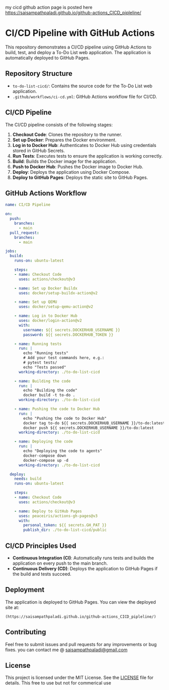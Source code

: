 my cicd github action page is posted here https://saisampathpaladi.github.io/github-actions_CICD_pipleline/ 
# CI/CD Pipeline with GitHub Actions

This repository demonstrates a CI/CD pipeline using GitHub Actions to build, test, and deploy a To-Do List web application. The application is automatically deployed to GitHub Pages.

## Repository Structure

- `to-do-list-cicd/`: Contains the source code for the To-Do List web application.
- `.github/workflows/ci-cd.yml`: GitHub Actions workflow file for CI/CD.

## CI/CD Pipeline

The CI/CD pipeline consists of the following stages:

1. **Checkout Code**: Clones the repository to the runner.
2. **Set up Docker**: Prepares the Docker environment.
3. **Log in to Docker Hub**: Authenticates to Docker Hub using credentials stored in GitHub Secrets.
4. **Run Tests**: Executes tests to ensure the application is working correctly.
5. **Build**: Builds the Docker image for the application.
6. **Push to Docker Hub**: Pushes the Docker image to Docker Hub.
7. **Deploy**: Deploys the application using Docker Compose.
8. **Deploy to GitHub Pages**: Deploys the static site to GitHub Pages.

## GitHub Actions Workflow

```yaml
name: CI/CD Pipeline

on:
  push:
    branches:
      - main
  pull_request:
    branches:
      - main

jobs:
  build:
    runs-on: ubuntu-latest

    steps:
    - name: Checkout Code
      uses: actions/checkout@v3

    - name: Set up Docker Buildx
      uses: docker/setup-buildx-action@v2

    - name: Set up QEMU
      uses: docker/setup-qemu-action@v2

    - name: Log in to Docker Hub
      uses: docker/login-action@v2
      with:
        username: ${{ secrets.DOCKERHUB_USERNAME }}
        password: ${{ secrets.DOCKERHUB_TOKEN }}

    - name: Running tests
      run: |
        echo "Running tests"
        # Add your test commands here, e.g.:
        # pytest tests/
        echo "Tests passed"
      working-directory: ./to-do-list-cicd

    - name: Building the code
      run: |
        echo "Building the code"
        docker build -t to-do .
      working-directory: ./to-do-list-cicd

    - name: Pushing the code to Docker Hub
      run: |
        echo "Pushing the code to Docker Hub"
        docker tag to-do ${{ secrets.DOCKERHUB_USERNAME }}/to-do:latest
        docker push ${{ secrets.DOCKERHUB_USERNAME }}/to-do:latest
      working-directory: ./to-do-list-cicd

    - name: Deploying the code
      run: |
        echo "Deploying the code to agents"
        docker-compose down
        docker-compose up -d
      working-directory: ./to-do-list-cicd

  deploy:
    needs: build
    runs-on: ubuntu-latest

    steps:
    - name: Checkout Code
      uses: actions/checkout@v3

    - name: Deploy to GitHub Pages
      uses: peaceiris/actions-gh-pages@v3
      with:
        personal_token: ${{ secrets.GH_PAT }}
        publish_dir: ./to-do-list-cicd/public
```

## CI/CD Principles Used

- **Continuous Integration (CI)**: Automatically runs tests and builds the application on every push to the main branch.
- **Continuous Delivery (CD)**: Deploys the application to GitHub Pages if the build and tests succeed.

## Deployment

The application is deployed to GitHub Pages. You can view the deployed site at:

```
(https://saisampathpaladi.github.io/github-actions_CICD_pipleline/)
```

## Contributing

Feel free to submit issues and pull requests for any improvements or bug fixes.
you can contact me @ saisampathpaladi@gmail.com

## License

This project is licensed under the MIT License. See the [LICENSE](LICENSE) file for details.
This free to use but not for commerical use
